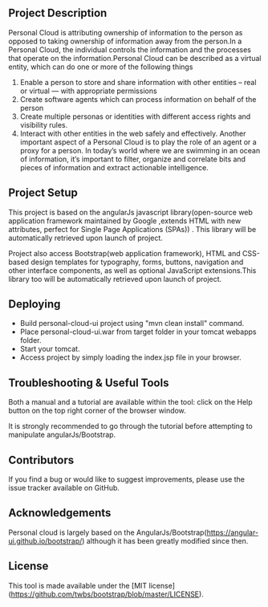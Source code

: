 Project Description
-------------------

Personal Cloud is attributing ownership of information to the person as opposed to taking ownership of information away from the person.In a Personal Cloud, the individual controls the information and the processes that operate on the information.Personal Cloud can be described as a virtual entity, which can do one or more of the following things
1.	Enable a person to store and share information with other entities – real or virtual — with appropriate permissions
2.	Create software agents which can process information on behalf of the person
3.	Create multiple personas or identities with different access rights and visibility rules.
4.	Interact with other entities in the web safely and effectively.
Another important aspect of a Personal Cloud is to play the role of an agent or a proxy for a person. In today’s world where we are swimming in an ocean of information, it’s important to filter, organize and correlate bits and pieces of information and extract actionable intelligence. 

Project Setup
-------------
This project is based on the angularJs javascript library(open-source web application framework maintained by Google ,extends HTML with new attributes, perfect for Single Page Applications (SPAs)) . This library will be automatically retrieved upon launch of project.

Project also access Bootstrap(web application framework), HTML and CSS-based design templates for typography, forms, buttons, navigation and other interface components, as well as optional JavaScript extensions.This library too will be automatically retrieved upon launch of project.

Deploying
---------
- Build personal-cloud-ui project using "mvn clean install" command.
- Place personal-cloud-ui.war from target folder in your tomcat webapps folder.
- Start your tomcat.
- Access project by simply loading the index.jsp file in your browser.

Troubleshooting & Useful Tools
------------------------------
Both a manual and a tutorial are available within the tool: click on the Help
button on the top right corner of the browser window.

It is strongly recommended to go through the tutorial before attempting to
manipulate angularJs/Bootstrap.

Contributors
------------
If you find a bug or would like to suggest improvements, please use the issue
tracker available on GitHub.


Acknowledgements
----------------
Personal cloud is largely based on the AngularJs/Bootstrap(https://angular-ui.github.io/bootstrap/) although it has been greatly modified since then.

License
-------
This tool is made available under the [MIT license] (https://github.com/twbs/bootstrap/blob/master/LICENSE).

 

 
